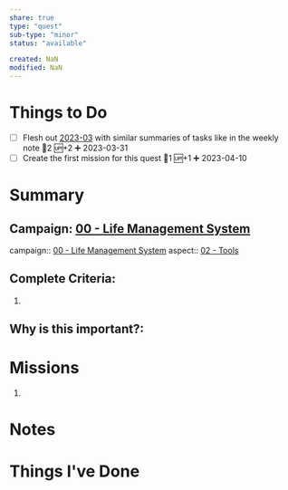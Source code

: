 ```yaml
---
share: true
type: "quest"
sub-type: "minor"
status: "available"

created: NaN 
modified: NaN
---
```

 
# Things to Do
- [ ] Flesh out [2023-03](../09%20-%20Daily%20Notes/2023-03.md) with similar summaries of tasks like in the weekly note 🥄2 🆙+2 ➕ 2023-03-31
- [ ] Create the first mission for this quest 🥄1 🆙+1 ➕ 2023-04-10
# Summary
## Campaign: [00 - Life Management System](../00%20-%20Life%20Management%20System.md)
campaign:: [00 - Life Management System](../00%20-%20Life%20Management%20System.md)
aspect:: [02 - Tools](./02%20-%20Tools.md)

## Complete Criteria:
1. 

## Why is this important?:

# Missions
1.

# Notes

# Things I've Done
